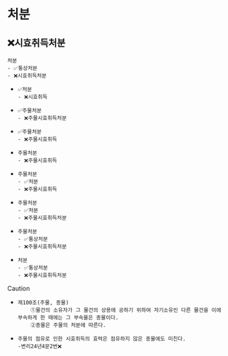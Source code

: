 # 처분
## ❌시효취득처분
```
처분
- ✅통상처분
- ❌시효취득처분
```
- ```
  ✅처분
  - ❌시효취득
  ```
- ```
  ✅주물처분
  - ❌주물시효취득처분
  ```  
- ```
  ✅주물처분
  - ❌주물시효취득
  ```
- ```
  주물처분
  - ❌주물시효취득
  ```
- ```
  주물처분
  - ✅처분
  - ❌주물시효취득
  ```
- ```
  주물처분
  - ✅처분
  - ❌주물시효취득처분
  ```
- ```
  주물처분
  - ✅통상처분
  - ❌주물시효취득처분
  ```
- ```
  처분
  - ✅통상처분
  - ❌주물시효취득처분
  ```



> [!CAUTION]
> - ```
>   제100조(주물, 종물) 
>       ①물건의 소유자가 그 물건의 상용에 공하기 위하여 자기소유인 다른 물건을 이에 부속하게 한 때에는 그 부속물은 종물이다.
>       ②종물은 주물의 처분에 따른다.
>   ```
> - ```
>   주물의 점유로 인한 시효쥐득의 효력은 점유하지 않은 종물에도 미친다.
>   -변리24년4문2번❌
>   ```

